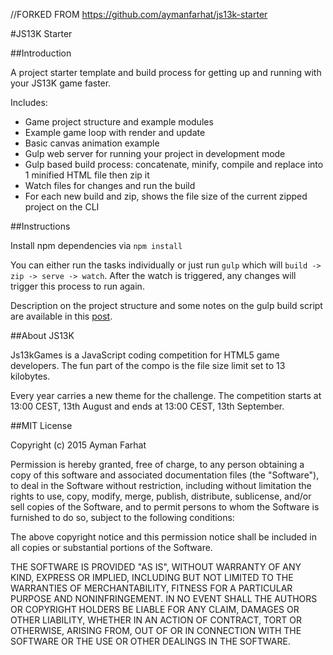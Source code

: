 //FORKED FROM https://github.com/aymanfarhat/js13k-starter

#JS13K Starter

##Introduction

A project starter template and build process for getting up and running with your JS13K game faster.

Includes:

- Game project structure and example modules
- Example game loop with render and update
- Basic canvas animation example
- Gulp web server for running your project in development mode
- Gulp based build process: concatenate, minify, compile and replace into 1 minified HTML file then zip it
- Watch files for changes and run the build
- For each new build and zip, shows the file size of the current zipped project on the CLI

##Instructions

Install npm dependencies via `npm install`

You can either run the tasks individually or just run `gulp` which will `build -> zip -> serve -> watch`. After the watch is triggered, any changes will trigger this process to run again.

Description on the project structure and some notes on the gulp build script are available in this [post](http://thecodeship.com/web-development/bootstrap-vanilla-js-game-gulp-build-project-setup/).

##About JS13K

Js13kGames is a JavaScript coding competition for HTML5 game developers. The fun part of the compo is the file size limit set to 13 kilobytes. 

Every year carries a new theme for the challenge. The competition starts at 13:00 CEST, 13th August and ends at 13:00 CEST, 13th September.

##MIT License

Copyright (c) 2015 Ayman Farhat

Permission is hereby granted, free of charge, to any person obtaining a copy of this software and associated documentation files (the "Software"), to deal in the Software without restriction, including without limitation the rights to use, copy, modify, merge, publish, distribute, sublicense, and/or sell copies of the Software, and to permit persons to whom the Software is furnished to do so, subject to the following conditions:

The above copyright notice and this permission notice shall be included in all copies or substantial portions of the Software.

THE SOFTWARE IS PROVIDED "AS IS", WITHOUT WARRANTY OF ANY KIND, EXPRESS OR IMPLIED, INCLUDING BUT NOT LIMITED TO THE WARRANTIES OF MERCHANTABILITY, FITNESS FOR A PARTICULAR PURPOSE AND NONINFRINGEMENT. IN NO EVENT SHALL THE AUTHORS OR COPYRIGHT HOLDERS BE LIABLE FOR ANY CLAIM, DAMAGES OR OTHER LIABILITY, WHETHER IN AN ACTION OF CONTRACT, TORT OR OTHERWISE, ARISING FROM, OUT OF OR IN CONNECTION WITH THE SOFTWARE OR THE USE OR OTHER DEALINGS IN THE SOFTWARE.
